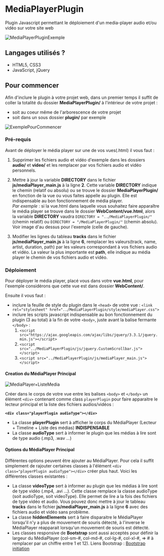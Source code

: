 # MediaPlayerPlugin
Plugin Javascript permettant le déploiement d'un media-player audio et/ou vidéo sur votre site web

![MediaPlayerPluginExemple](https://image.noelshack.com/fichiers/2019/05/2/1548783526-mediaplayerplugin1.png)

## Langages utilisés ?
* HTML5, CSS3
* JavaScript, jQuery

## Pour commencer
Afin d'inclure le plugin à votre projet web, dans un premier temps il suffit de coller la totalité du dossier 
__MediaPlayerPlugin/__ à l'intérieur de votre projet :
* soit au coeur même de l'arborescence de votre projet
* soit dans un sous dossier __plugin/__ par exemple

![ExemplePourCommencer](https://image.noelshack.com/fichiers/2019/05/2/1548786164-exemple1.png)

### Pré-requis
Avant de déployer le média player sur une de vos vues(.html) il vous faut :
1. Supprimer les fichiers audio et vidéo d'exemple dans les dossiers __audio/__ et __video/__ et les remplacer par vos fichiers audio et vidéo personnels.
2. Mettre à jour la variable **DIRECTORY** dans le fichier __js/mediaPlayer_main.js__ à  la ligne **2**. Cette variable **DIRECTORY** indique le chemin (relatif ou absolu) ou se trouve le dossier __MediaPlayerPlugin/__ en fonction de la vue ou vous faites appelle au plugin. Elle est indispensable au bon fonctionnement de média player.
<br>_Par exemple_ : si la vue.html dans laquelle vous souhaitez faire apparaître le média player se trouve dans le dossier __WebContent/vue.html__, alors la variable **DIRECTORY** vaudra `DIRECTORY = "../MediaPlayerPlugin/"` (chemin relatif) ou `DIRECTORY = "/MediaPlayerPlugin/"` (chemin absolu). Voir image d'au dessus pour l'exemple (celle de gauche).

3. Modifier les lignes du tableau __tracks__ dans le fichier __js/mediaPlayer_main.js__ à  la ligne **6**, remplacer les valeurs(track, name, artist, duration, path) par les valeurs correspondant à vos fichiers audio et vidéo. La valeur la plus importante est **path**, elle indique au média player le chemin de vos fichiers audio et vidéo. 

### Déploiement
Pour déployer le média player, placé vous dans votre __vue.html__, pour l'exemple considérons que cette vue est dans dossier __WebContent/__.

Ensuite il vous faut :
* inclure la feuille de style du plugin dans le `<head>` de votre vue : `<link rel="stylesheet" href="../MediaPlayerPlugin/style/mediaPlayer.css">`
* inclure les scripts javascript indispensable au bon fonctionnement du plugin (3 au total) à la fin de votre `<body>`, juste avant la balise fermante `</body>` :
  1. `<script src="https://ajax.googleapis.com/ajax/libs/jquery/3.3.1/jquery.min.js"></script>`
  2. `<script src="../MediaPlayerPlugin/js/jquery.CustomScrollbar.js"></script>`
  3. `<script src="../MediaPlayerPlugin/js/mediaPlayer_main.js"></script>`

#### Creation du MédiaPlayer Principal

![MediaPlayer+ListeMedia](https://image.noelshack.com/fichiers/2019/05/4/1548958767-mediaplayerandlist.png)

Créer dans le corps de votre vue entre les balises `<body>` et `</body>` un élément `<div>` contenant comme class `playerPlugin` pour faire apparaitre le lecteur principal et la liste des fichiers audios/vidéos :

__`<div class="playerPlugin audioType"></div>`__
* La classe **playerPlugin** sert à afficher le corps du MédiaPlayer (Lecteur + Timeline + Liste des médias) __INDISPENSABLE__
* La classe **audioType** sert à informer le plugin que les médias à lire sont de type audio (.mp3, .wav ...)

#### Options du MédiaPlayer Principal
Différentes options peuvent être ajouter au MédiaPlayer. Pour cela il suffit simplement de rajouter certaines classes à l'élément `<div class="playerPlugin audioType"></div>` créer plus haut.
Voici les différentes classes existantes :
* La classe **videoType** sert à informer au plugin que les médias à lire sont de type vidéo (.mp4, .avi ...). Cette classe remplace la classe audioType (soit audioType, soit videoType). Elle permet de lire a la fois des fichiers de type vidéo et audio. Vous pouvez donc mettre à jour le tableau __tracks__ dans le fichier __js/mediaPlayer_main.js__ à la ligne **6** avec des fichiers audio et vidéo sans problème.
* La classe **hiddenElements** sert à faire disparaitre le MédiaPlayer lorsqu'il n'y a plus de mouvement de souris détecté, à l'inverse le MédiaPlayer réapparait lorsqu'un mouvement de souris est détecté.
* Les classes responsive de **Bootstrap** sont aussi acceptés pour définir la largeur du MédiaPlayer (col-sm-#, col-md-#, col-lg-#, col-xl-#, => # à remplacer par un chiffre entre 1 et 12). Liens Bootstrap : [Bootstrap initiation](https://www.w3schools.com/booTsTrap/bootstrap_grid_basic.asp)
